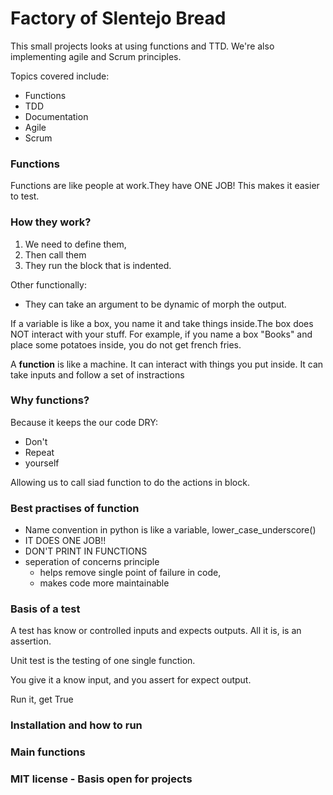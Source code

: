 # Factory of Slentejo Bread

This small projects looks at using functions and TTD.
We're also implementing agile and Scrum principles.

Topics covered include:
- Functions
- TDD
- Documentation
- Agile
- Scrum


### Functions
Functions are like people at work.They have ONE JOB!
This makes it easier to test.

### How they work?
1) We need to define them,
2) Then call them
3) They run the block that is indented.

Other functionally:
- They can take an argument to be dynamic of morph the output.

If a variable is like a box, you name it and take things inside.The box
does NOT interact with your stuff. For example, if you name a box "Books"
and place some potatoes inside, you do not get french fries.

A **function** is like a machine. It can interact with things you put 
inside. It can take inputs and follow a set of instractions

### Why functions?
Because it keeps the our code DRY:
- Don't 
- Repeat 
- yourself 

Allowing us to call siad function to do the actions in block.

### Best practises of function
- Name convention in python is like a variable, lower_case_underscore()
- IT DOES ONE JOB!!
- DON'T PRINT IN FUNCTIONS
- seperation of concerns principle
   - helps remove single point of failure in code,
   - makes code more maintainable
   
### Basis of a test 
A test has know or controlled inputs and expects outputs.
All it is, is an assertion.

Unit test is the testing of one single function. 

You give it a know input, and you assert for expect output.

Run it, get True 

### Installation and how to run

### Main functions 

### MIT license - Basis open for projects 
